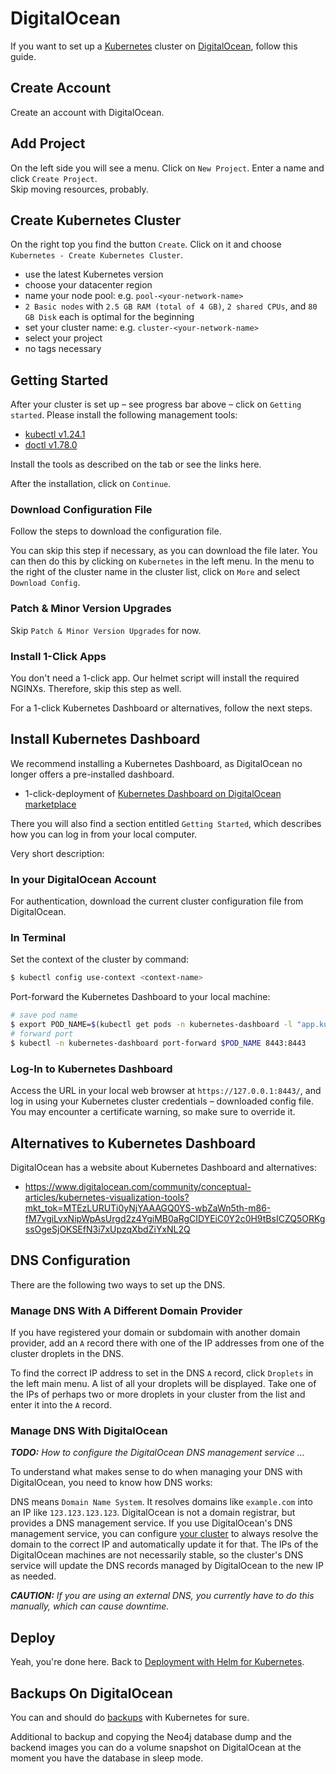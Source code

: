 # DigitalOcean

If you want to set up a [Kubernetes](https://kubernetes.io) cluster on [DigitalOcean](https://www.digitalocean.com), follow this guide.

## Create Account

Create an account with DigitalOcean.

## Add Project

On the left side you will see a menu. Click on `New Project`. Enter a name and click `Create Project`.  
Skip moving resources, probably.

## Create Kubernetes Cluster

On the right top you find the button `Create`. Click on it and choose `Kubernetes - Create Kubernetes Cluster`.

- use the latest Kubernetes version
- choose your datacenter region
- name your node pool: e.g. `pool-<your-network-name>`
- `2 Basic nodes` with `2.5 GB RAM (total of 4 GB)`, `2 shared CPUs`, and `80 GB Disk` each is optimal for the beginning
- set your cluster name: e.g. `cluster-<your-network-name>`
- select your project
- no tags necessary

## Getting Started

After your cluster is set up – see progress bar above – click on `Getting started`. Please install the following management tools:

- [kubectl v1.24.1](https://kubernetes.io/docs/tasks/tools/)
- [doctl v1.78.0](https://github.com/digitalocean/doctl)

Install the tools as described on the tab or see the links here.

After the installation, click on `Continue`.

### Download Configuration File

Follow the steps to download the configuration file.

You can skip this step if necessary, as you can download the file later. You can then do this by clicking on `Kubernetes` in the left menu. In the menu to the right of the cluster name in the cluster list, click on `More` and select `Download Config`.

### Patch & Minor Version Upgrades

Skip `Patch & Minor Version Upgrades` for now.

### Install 1-Click Apps

You don't need a 1-click app. Our helmet script will install the required NGINXs.
Therefore, skip this step as well.

For a 1-click Kubernetes Dashboard or alternatives, follow the next steps.

## Install Kubernetes Dashboard

We recommend installing a Kubernetes Dashboard, as DigitalOcean no longer offers a pre-installed dashboard.

- 1-click-deployment of [Kubernetes Dashboard on DigitalOcean marketplace](https://marketplace.digitalocean.com/apps/kubernetes-dashboard)

There you will also find a section entitled `Getting Started`, which describes how you can log in from your local computer.

Very short description:

### In your DigitalOcean Account

For authentication, download the current cluster configuration file from DigitalOcean.

### In Terminal

Set the context of the cluster by command:

```bash
$ kubectl config use-context <context-name>
```

Port-forward the Kubernetes Dashboard to your local machine:

```bash
# save pod name
$ export POD_NAME=$(kubectl get pods -n kubernetes-dashboard -l "app.kubernetes.io/name=kubernetes-dashboard,app.kubernetes.io/instance=kubernetes-dashboard" -o jsonpath="{.items[0].metadata.name}")
# forward port
$ kubectl -n kubernetes-dashboard port-forward $POD_NAME 8443:8443
```

### Log-In to Kubernetes Dashboard

Access the URL in your local web browser at `https://127.0.0.1:8443/`, and log in using your Kubernetes cluster credentials – downloaded config file. You may encounter a certificate warning, so make sure to override it.

## Alternatives to Kubernetes Dashboard

DigitalOcean has a website about Kubernetes Dashboard and alternatives:

- <https://www.digitalocean.com/community/conceptual-articles/kubernetes-visualization-tools?mkt_tok=MTEzLURUTi0yNjYAAAGQ0YS-wbZaWn5th-m86-fM7vgiLvxNipWpAsUrgd2z4YgiMB0aRgCIDYEiC0Y2c0H9tBsICZQ5ORKgssOgeSjOKSEfN3i7xUpzqXbdZiYxNL2Q>

## DNS Configuration

There are the following two ways to set up the DNS.

### Manage DNS With A Different Domain Provider

If you have registered your domain or subdomain with another domain provider, add an `A` record there with one of the IP addresses from one of the cluster droplets in the DNS.

To find the correct IP address to set in the DNS `A` record, click `Droplets` in the left main menu.
A list of all your droplets will be displayed.
Take one of the IPs of perhaps two or more droplets in your cluster from the list and enter it into the `A` record.

### Manage DNS With DigitalOcean

***TODO:** How to configure the DigitalOcean DNS management service …*

To understand what makes sense to do when managing your DNS with DigitalOcean, you need to know how DNS works:

DNS means `Domain Name System`. It resolves domains like `example.com` into an IP like `123.123.123.123`.
DigitalOcean is not a domain registrar, but provides a DNS management service. If you use DigitalOcean's DNS management service, you can configure [your cluster](./README.md#dns) to always resolve the domain to the correct IP and automatically update it for that.
The IPs of the DigitalOcean machines are not necessarily stable, so the cluster's DNS service will update the DNS records managed by DigitalOcean to the new IP as needed.

***CAUTION:** If you are using an external DNS, you currently have to do this manually, which can cause downtime.*

## Deploy

Yeah, you're done here. Back to [Deployment with Helm for Kubernetes](./README.md).

## Backups On DigitalOcean

You can and should do [backups](./Backup.md) with Kubernetes for sure.

Additional to backup and copying the Neo4j database dump and the backend images you can do a volume snapshot on DigitalOcean at the moment you have the database in sleep mode.
